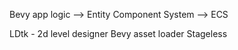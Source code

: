 Bevy app logic --> Entity Component System --> ECS

LDtk - 2d level designer
Bevy asset loader
Stageless
